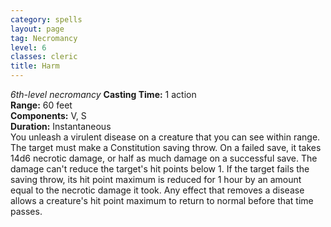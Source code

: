 ```yaml
---
category: spells
layout: page
tag: Necromancy
level: 6
classes: cleric
title: Harm 
---
```

_6th-level necromancy_ 
**Casting Time:** 1 action    
**Range:** 60 feet    
**Components:** V, S    
**Duration:** Instantaneous    
You unleash a virulent disease on a creature that you can see within range. The target must make a Constitution saving throw. On a failed save, it takes 14d6 necrotic damage, or half as much damage on a successful save. The damage can't reduce the target's hit points below 1. If the target fails the saving throw, its hit point maximum is reduced for 1 hour by an amount equal to the necrotic damage it took. Any effect that removes a disease allows a creature's hit point maximum to return to normal before that time passes. 
